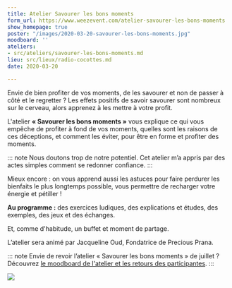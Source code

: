 ```yaml
---
title: Atelier Savourer les bons moments
form_url: https://www.weezevent.com/atelier-savourer-les-bons-moments
show_homepage: true
poster: "/images/2020-03-20-savourer-les-bons-moments.jpg"
moodboard: ''
ateliers:
- src/ateliers/savourer-les-bons-moments.md
lieu: src/lieux/radio-cocottes.md
date: 2020-03-20

---
```

Envie de bien profiter de vos moments, de les savourer et non de passer à côté et le regretter ? Les effets positifs de savoir savourer sont nombreux sur le cerveau, alors apprenez à les mettre à votre profit. 

L'atelier **« Savourer les bons moments »** vous explique ce qui vous empêche de profiter à fond de vos moments, quelles sont les raisons de ces déceptions, et comment les éviter, pour être en forme et profiter des moments. 

::: note
Nous doutons trop de notre potentiel. Cet atelier m’a appris par des actes simples comment se redonner confiance.
:::

Mieux encore : on vous apprend aussi les astuces pour faire perdurer les bienfaits le plus longtemps possible, vous permettre de recharger votre énergie et pétiller !

**Au programme :** des exercices ludiques, des explications et études, des exemples, des jeux et des échanges.

Et, comme d'habitude, un buffet et moment de partage.

L’atelier sera animé par Jacqueline Oud, Fondatrice de Precious Prana.

::: note
Envie de revoir l’atelier « Savourer les bons moments » de juillet ? Découvrez [le moodboard de l'atelier et les retours des participantes](/evenements/2019/07/02/atelier-savourer-les-bons-moments/#le-moodboard-et-les-retours-des-participantes).
:::

<img src="/images/illustrations/photography-of-woman-surrounded-by-sunflowers-andre-furtado.jpg" />